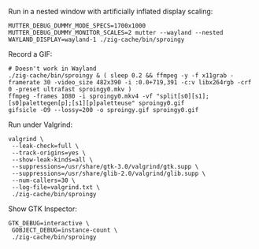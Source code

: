 
Run in a nested window with artificially inflated display scaling:
```
MUTTER_DEBUG_DUMMY_MODE_SPECS=1700x1000 MUTTER_DEBUG_DUMMY_MONITOR_SCALES=2 mutter --wayland --nested
WAYLAND_DISPLAY=wayland-1 ./zig-cache/bin/sproingy
```

Record a GIF:
```
# Doesn't work in Wayland
./zig-cache/bin/sproingy & ( sleep 0.2 && ffmpeg -y -f x11grab -framerate 30 -video_size 482x390 -i :0.0+719,391 -c:v libx264rgb -crf 0 -preset ultrafast sproingy0.mkv )
ffmpeg -frames 1080 -i sproingy0.mkv4 -vf "split[s0][s1];[s0]palettegen[p];[s1][p]paletteuse" sproingy0.gif
gifsicle -O9 --lossy=200 -o sproingy.gif sproingy0.gif
```

Run under Valgrind:
```
valgrind \
 --leak-check=full \
 --track-origins=yes \
 --show-leak-kinds=all \
 --suppressions=/usr/share/gtk-3.0/valgrind/gtk.supp \
 --suppressions=/usr/share/glib-2.0/valgrind/glib.supp \
 --num-callers=30 \
 --log-file=valgrind.txt \
 ./zig-cache/bin/sproingy
```

Show GTK Inspector:
```
GTK_DEBUG=interactive \
 GOBJECT_DEBUG=instance-count \
 ./zig-cache/bin/sproingy
```
